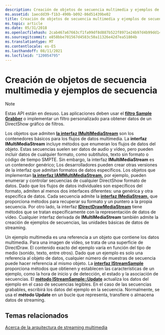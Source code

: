 ```yaml
---
description: Creación de objetos de secuencia multimedia y ejemplos de secuencia
ms.assetid: 1aecdd39-f1b3-490b-b092-86d51439be02
title: Creación de objetos de secuencia multimedia y ejemplos de secuencia
ms.topic: article
ms.date: 05/31/2018
ms.openlocfilehash: 2cab467a67663cf1fa99df8d887b522f8971e24b97d4b99dd148f329fc3c7d45
ms.sourcegitcommit: e858bbe701567d4583c50a11326e42d7ea51804b
ms.translationtype: MT
ms.contentlocale: es-ES
ms.lasthandoff: 08/11/2021
ms.locfileid: "120054795"
---
```

# <a name="creating-multimedia-stream-objects-and-stream-samples"></a>Creación de objetos de secuencia multimedia y ejemplos de secuencia

> [!Note]  
> Estas API están en desuso. Las aplicaciones deben usar el [**filtro Sample Grabber**](sample-grabber-filter.md) o implementar un filtro personalizado para obtener datos de un DirectShow gráfico de filtros.

 

Los objetos que admiten [**la interfaz IMultiMediaStream**](/previous-versions/windows/desktop/api/mmstream/nn-mmstream-imultimediastream) son los contenedores básicos para los flujos de datos multimedia. La **interfaz IMultiMediaStream** incluye métodos que enumeran los flujos de datos del objeto. Estas secuencias suelen ser datos de audio y vídeo, pero pueden incluir datos de cualquier formato, como subtítulos, texto sin formato o código de tiempo SMPTE. Sin embargo, la interfaz **IMultiMediaStream** es un contenedor genérico; Los desarrolladores pueden crear otras versiones de la interfaz que admitan formatos de datos específicos. Los objetos que implementan [**la interfaz IAMMultiMediaStream,**](/previous-versions/windows/desktop/api/amstream/nn-amstream-iammultimediastream) por ejemplo, pueden enumerar y controlar secuencias de cualquier DirectShow formato de datos. Dado que los flujos de datos individuales son específicos del formato, admiten al menos dos interfaces diferentes: una genérica y otra específica de datos. Cada secuencia admite la [**interfaz IMediaStream,**](/previous-versions/windows/desktop/api/mmstream/nn-mmstream-imediastream) que proporciona métodos para recuperar su formato y un puntero a la propia secuencia. Por otro lado, la interfaz [**IDirectDrawMediaStream**](/previous-versions/windows/desktop/api/ddstream/nn-ddstream-idirectdrawmediastream) tiene métodos que se tratan específicamente con la representación de datos de vídeo. Cualquier interfaz derivada de **IMultiMediaStream** también admite la creación de ejemplos de secuencias, las unidades básicas de datos de streaming.

Un ejemplo multimedia es una referencia a un objeto que contiene los datos multimedia. Para una imagen de vídeo, se trata de una superficie de DirectDraw. El contenido exacto del ejemplo varía en función del tipo de medio (sonido, texto, entre otros). Dado que un ejemplo es solo una referencia al objeto de datos, cualquier número de muestras de secuencia puede hacer referencia al mismo objeto. La [**interfaz IStreamSample**](/previous-versions/windows/desktop/api/mmstream/nn-mmstream-istreamsample) proporciona métodos que obtienen y establecen las características de un ejemplo, como la hora de inicio y de detección, el estado y la asociación de secuencias. El [**método IStreamSample::Update**](/previous-versions/windows/desktop/api/mmstream/nf-mmstream-istreamsample-update) actualiza los datos del ejemplo en el caso de secuencias legibles. En el caso de las secuencias grabables, escribirá los datos del ejemplo en la secuencia. Normalmente, se usa el **método Update** en un bucle que representa, transfiere o almacena datos de streaming.

## <a name="related-topics"></a>Temas relacionados

<dl> <dt>

[Acerca de la arquitectura de streaming multimedia](about-the-multimedia-streaming-architecture.md)
</dt> </dl>

 

 



